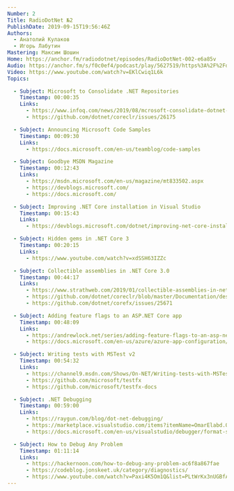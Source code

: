 ```yaml
---
Number: 2
Title: RadioDotNet №2
PublishDate: 2019-09-15T19:56:46Z
Authors:
  - Анатолий Кулаков
  - Игорь Лабутин
Mastering: Максим Шошин
Home: https://anchor.fm/radiodotnet/episodes/RadioDotNet-002-e6a85v
Audio: https://anchor.fm/s/f0c0ef4/podcast/play/5627519/https%3A%2F%2Fd3ctxlq1ktw2nl.cloudfront.net%2Fstaging%2F2019-9-5%2F26806925-44100-2-6ae18921d00f4.mp3
Video: https://www.youtube.com/watch?v=EKlCwiq1L6k
Topics:

  - Subject: Microsoft to Consolidate .NET Repositories
    Timestamp: 00:00:35
    Links:
      - https://www.infoq.com/news/2019/08/mcrosoft-consolidate-dotnet-repo/
      - https://github.com/dotnet/coreclr/issues/26175

  - Subject: Announcing Microsoft Code Samples
    Timestamp: 00:09:30
    Links:
      - https://docs.microsoft.com/en-us/teamblog/code-samples

  - Subject: Goodbye MSDN Magazine
    Timestamp: 00:12:43
    Links:
      - https://msdn.microsoft.com/en-us/magazine/mt833502.aspx
      - https://devblogs.microsoft.com/
      - https://docs.microsoft.com/

  - Subject: Improving .NET Core installation in Visual Studio
    Timestamp: 00:15:43
    Links:
      - https://devblogs.microsoft.com/dotnet/improving-net-core-installation-in-visual-studio-and-on-windows/

  - Subject: Hidden gems in .NET Core 3
    Timestamp: 00:20:15
    Links:
      - https://www.youtube.com/watch?v=xdSSH63IZZc

  - Subject: Collectible assemblies in .NET Core 3.0
    Timestamp: 00:44:17
    Links:
      - https://www.strathweb.com/2019/01/collectible-assemblies-in-net-core-3-0/
      - https://github.com/dotnet/coreclr/blob/master/Documentation/design-docs/assemblyloadcontext.md
      - https://github.com/dotnet/corefx/issues/25671

  - Subject: Adding feature flags to an ASP.NET Core app
    Timestamp: 00:48:09
    Links:
      - https://andrewlock.net/series/adding-feature-flags-to-an-asp-net-core-app/
      - https://docs.microsoft.com/en-us/azure/azure-app-configuration/use-feature-flags-dotnet-core

  - Subject: Writing tests with MSTest v2
    Timestamp: 00:54:32
    Links:
      - https://channel9.msdn.com/Shows/On-NET/Writing-tests-with-MSTest-v2?WT.mc_id=DX_MVP4025064
      - https://github.com/microsoft/testfx
      - https://github.com/microsoft/testfx-docs

  - Subject: .NET Debugging
    Timestamp: 00:59:00
    Links:
      - https://raygun.com/blog/dot-net-debugging/
      - https://marketplace.visualstudio.com/items?itemName=OmarElabd.ObjectExporter
      - https://docs.microsoft.com/en-us/visualstudio/debugger/format-specifiers-in-csharp?view=vs-2019

  - Subject: How to Debug Any Problem
    Timestamp: 01:11:14
    Links:
      - https://hackernoon.com/how-to-debug-any-problem-ac6f8a867fae
      - https://codeblog.jonskeet.uk/category/diagnostics/
      - https://www.youtube.com/watch?v=Paxi4K5Om1Q&list=PLtWrKx3nUGBfAOK4axHDuulZJd-CTcbO9
---
```

